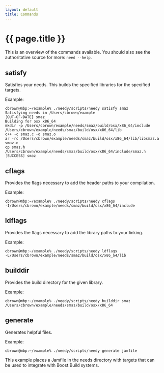 ```yaml
---
layout: default
title: Commands
---
```

{{ page.title }}
==

This is an overview of the commands available. You should also see the authoritative source for more: `need --help`.

satisfy
--

Satisfies your needs. This builds the specified libraries for the specified targets.

Example:

<pre class="highlight"><code>cbrown@mbp:~/example% <span class="green">./needy/scripts/needy</span> satisfy smaz
Satisfying needs in /Users/cbrown/example
<span class="cyan">[OUT-OF-DATE]</span> smaz
Building for osx x86_64
mkdir -p /Users/cbrown/example/needs/smaz/build/osx/x86_64/include /Users/cbrown/example/needs/smaz/build/osx/x86_64/lib
c++ -c smaz.c -o smaz.o
ar -rc /Users/cbrown/example/needs/smaz/build/osx/x86_64/lib/libsmaz.a smaz.o
cp smaz.h /Users/cbrown/example/needs/smaz/build/osx/x86_64/include/smaz.h
<span class="green">[SUCCESS]</span> smaz</code></pre>

cflags
--

Provides the flags necessary to add the header paths to your compilation.

Example:

<pre class="highlight"><code>cbrown@mbp:~/example% <span class="green">./needy/scripts/needy</span> cflags
-I/Users/cbrown/example/needs/smaz/build/osx/x86_64/include</code></pre>

ldflags
--

Provides the flags necessary to add the library paths to your linking.

Example:

<pre class="highlight"><code>cbrown@mbp:~/example% <span class="green">./needy/scripts/needy</span> ldflags
-L/Users/cbrown/example/needs/smaz/build/osx/x86_64/lib</code></pre>

builddir
--

Provides the build directory for the given library.

Example:

<pre class="highlight"><code>cbrown@mbp:~/example% <span class="green">./needy/scripts/needy</span> builddir smaz
/Users/cbrown/example/needs/smaz/build/osx/x86_64</code></pre>

generate
--

Generates helpful files.

Example:

<pre class="highlight"><code>cbrown@mbp:~/example% <span class="green">./needy/scripts/needy</span> generate jamfile</code></pre>

This example places a Jamfile in the needs directory with targets that can be used to integrate with Boost.Build systems.
